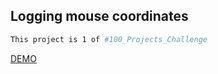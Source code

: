 ## Logging mouse coordinates

```bash
This project is 1 of #100_Projects_Challenge
```

[DEMO](https://100.yablonev.art/1)
